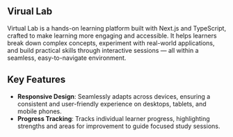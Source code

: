  ## Virual Lab
 Virtual Lab is a hands-on learning platform built with Next.js and TypeScript, crafted to make learning more engaging and accessible. It helps learners break down complex concepts, experiment with real-world applications, and build practical skills through interactive sessions — all within a seamless, easy-to-navigate environment.

## Key Features
- **Responsive Design**: Seamlessly adapts across devices, ensuring a consistent and user-friendly experience on desktops, tablets, and mobile phones.
- **Progress Tracking**: Tracks individual learner progress, highlighting strengths and areas for improvement to guide focused study sessions.
